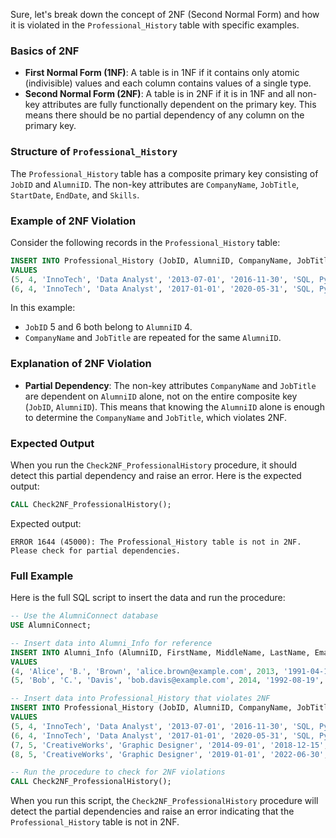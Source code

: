 Sure, let's break down the concept of 2NF (Second Normal Form) and how it is violated in the `Professional_History` table with specific examples.

### Basics of 2NF
- **First Normal Form (1NF)**: A table is in 1NF if it contains only atomic (indivisible) values and each column contains values of a single type.
- **Second Normal Form (2NF)**: A table is in 2NF if it is in 1NF and all non-key attributes are fully functionally dependent on the primary key. This means there should be no partial dependency of any column on the primary key.

### Structure of `Professional_History`
The `Professional_History` table has a composite primary key consisting of `JobID` and `AlumniID`. The non-key attributes are `CompanyName`, `JobTitle`, `StartDate`, `EndDate`, and `Skills`.

### Example of 2NF Violation
Consider the following records in the `Professional_History` table:

```sql
INSERT INTO Professional_History (JobID, AlumniID, CompanyName, JobTitle, StartDate, EndDate, Skills)
VALUES 
(5, 4, 'InnoTech', 'Data Analyst', '2013-07-01', '2016-11-30', 'SQL, Python, R'),
(6, 4, 'InnoTech', 'Data Analyst', '2017-01-01', '2020-05-31', 'SQL, Python, R');
```

In this example:
- `JobID` 5 and 6 both belong to `AlumniID` 4.
- `CompanyName` and `JobTitle` are repeated for the same `AlumniID`.

### Explanation of 2NF Violation
- **Partial Dependency**: The non-key attributes `CompanyName` and `JobTitle` are dependent on `AlumniID` alone, not on the entire composite key (`JobID`, `AlumniID`). This means that knowing the `AlumniID` alone is enough to determine the `CompanyName` and `JobTitle`, which violates 2NF.

### Expected Output
When you run the `Check2NF_ProfessionalHistory` procedure, it should detect this partial dependency and raise an error. Here is the expected output:

```sql
CALL Check2NF_ProfessionalHistory();
```

Expected output:

```
ERROR 1644 (45000): The Professional_History table is not in 2NF. Please check for partial dependencies.
```

### Full Example
Here is the full SQL script to insert the data and run the procedure:

```sql
-- Use the AlumniConnect database
USE AlumniConnect;

-- Insert data into Alumni_Info for reference
INSERT INTO Alumni_Info (AlumniID, FirstName, MiddleName, LastName, Email, GradYear, DateOfBirth, CurrentCity)
VALUES 
(4, 'Alice', 'B.', 'Brown', 'alice.brown@example.com', 2013, '1991-04-12', 'San Francisco'),
(5, 'Bob', 'C.', 'Davis', 'bob.davis@example.com', 2014, '1992-08-19', 'Seattle');

-- Insert data into Professional_History that violates 2NF
INSERT INTO Professional_History (JobID, AlumniID, CompanyName, JobTitle, StartDate, EndDate, Skills)
VALUES 
(5, 4, 'InnoTech', 'Data Analyst', '2013-07-01', '2016-11-30', 'SQL, Python, R'),
(6, 4, 'InnoTech', 'Data Analyst', '2017-01-01', '2020-05-31', 'SQL, Python, R'), -- Repeated CompanyName and JobTitle
(7, 5, 'CreativeWorks', 'Graphic Designer', '2014-09-01', '2018-12-15', 'Photoshop, Illustrator, InDesign'),
(8, 5, 'CreativeWorks', 'Graphic Designer', '2019-01-01', '2022-06-30', 'Photoshop, Illustrator, InDesign'); -- Repeated CompanyName and JobTitle

-- Run the procedure to check for 2NF violations
CALL Check2NF_ProfessionalHistory();
```

When you run this script, the `Check2NF_ProfessionalHistory` procedure will detect the partial dependencies and raise an error indicating that the `Professional_History` table is not in 2NF.